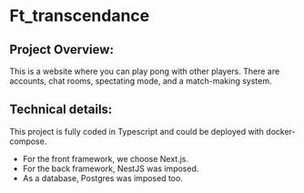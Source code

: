 # Ft_transcendance

## Project Overview:

<p>This is a website where you can play pong with other players. There are accounts, chat rooms, spectating mode, and a match-making system.</p>

## Technical details:

This project is fully coded in Typescript and could be deployed with docker-compose.

- For the front framework, we choose Next.js.
- For the back framework, NestJS was imposed.
- As a database, Postgres was imposed too.
